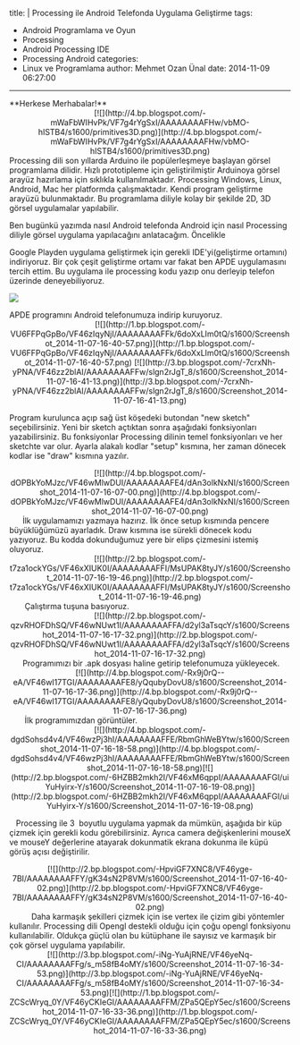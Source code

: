 title: |
  Processing ile Android Telefonda Uygulama Geliştirme
tags:
  - Android Programlama ve Oyun
  - Processing
  - Android Processing IDE
  - Processing Android
categories:
  - Linux ve Programlama
author: Mehmet Ozan Ünal
date: 2014-11-09 06:27:00
---
<div class="separator" style="clear: both; text-align: left;">**Herkese Merhabalar!**</div>

<div class="separator" style="clear: both; text-align: center;">[![](http://4.bp.blogspot.com/-mWaFbWIHvPk/VF7g4rYgSxI/AAAAAAAAFHw/vbMO-hISTB4/s1600/primitives3D.png)](http://4.bp.blogspot.com/-mWaFbWIHvPk/VF7g4rYgSxI/AAAAAAAAFHw/vbMO-hISTB4/s1600/primitives3D.png)</div>

<div class="separator" style="clear: both; text-align: left;">Processing dili son yıllarda Arduino ile popülerleşmeye başlayan görsel programlama dilidir. Hızlı prototipleme için geliştirilmiştir Arduinoya görsel arayüz hazırlama için sıklıkla kullanılmaktadır. Processing Windows, Linux, Android, Mac her platformda çalışmaktadır. Kendi program geliştirme arayüzü bulunmaktadır. Bu programlama diliyle kolay bir şekilde 2D, 3D görsel uygulamalar yapılabilir.</div>

Ben bugünkü yazımda nasıl Android telefonda Android için nasıl Processing diliyle görsel uygulama yapılacağını anlatacağım. Öncelikle
<!-- more -->Google Playden uygulama geliştirmek için gerekli IDE'yi(geliştirme ortamını) indiriyoruz. Bir çok çeşit geliştirme ortamı var fakat ben APDE uygulamasını tercih ettim. Bu uygulama ile processing kodu yazıp onu derleyip telefon üzerinde deneyebiliyoruz.  

[![](http://1.bp.blogspot.com/-hlQ1Eg92vGE/VF46zsFwxLI/AAAAAAAAFFs/_dL3tLj1LVE/s1600/Screenshot_2014-11-07-16-41-05.png)](http://1.bp.blogspot.com/-hlQ1Eg92vGE/VF46zsFwxLI/AAAAAAAAFFs/_dL3tLj1LVE/s1600/Screenshot_2014-11-07-16-41-05.png)

<div class="separator" style="clear: both; text-align: left;">APDE programını Android telefonumuza indirip kuruyoruz.</div>

<center>[![](http://1.bp.blogspot.com/-VU6FFPqGpBo/VF46zIqyNjI/AAAAAAAAFFk/6doXxLIm0tQ/s1600/Screenshot_2014-11-07-16-40-57.png)](http://1.bp.blogspot.com/-VU6FFPqGpBo/VF46zIqyNjI/AAAAAAAAFFk/6doXxLIm0tQ/s1600/Screenshot_2014-11-07-16-40-57.png) [![](http://3.bp.blogspot.com/-7crxNh-yPNA/VF46zz2blAI/AAAAAAAAFFw/slgn2rJgT_8/s1600/Screenshot_2014-11-07-16-41-13.png)](http://3.bp.blogspot.com/-7crxNh-yPNA/VF46zz2blAI/AAAAAAAAFFw/slgn2rJgT_8/s1600/Screenshot_2014-11-07-16-41-13.png) </center>

Program kurulunca açıp sağ üst köşedeki butondan "new sketch" seçebilirsiniz. Yeni bir sketch açtıktan sonra aşağıdaki fonksiyonları yazabilirsiniz. Bu fonksiyonlar Processing dilinin temel fonksiyonları ve her sketchte var olur. Ayarla alakalı kodlar "setup" kısmına, her zaman dönecek kodlar ise "draw" kısmına yazılır.

<div class="separator" style="clear: both; text-align: center;">[![](http://4.bp.blogspot.com/-dOPBkYoMJzc/VF46wMlwDUI/AAAAAAAAFE4/dAn3olkNxNI/s1600/Screenshot_2014-11-07-16-07-00.png)](http://4.bp.blogspot.com/-dOPBkYoMJzc/VF46wMlwDUI/AAAAAAAAFE4/dAn3olkNxNI/s1600/Screenshot_2014-11-07-16-07-00.png)</div>

<div class="separator" style="clear: both; text-align: left;">      İlk uygulamamızı yazmaya hazırız. İlk önce setup kısmında pencere büyüklüğümüzü ayarladık. Draw kısmına ise sürekli dönecek kodu yazıyoruz. Bu kodda dokunduğumuz yere bir elips çizmesini istemiş oluyoruz. </div>

<div style="text-align: center;">[![](http://2.bp.blogspot.com/-t7za1ockYGs/VF46xXIUK0I/AAAAAAAAFFI/MsUPAK8tyJY/s1600/Screenshot_2014-11-07-16-19-46.png)](http://2.bp.blogspot.com/-t7za1ockYGs/VF46xXIUK0I/AAAAAAAAFFI/MsUPAK8tyJY/s1600/Screenshot_2014-11-07-16-19-46.png)</div>

<div class="separator" style="clear: both; text-align: left;">       Çalıştırma tuşuna basıyoruz. </div>

<div class="separator" style="clear: both; text-align: center;">[![](http://2.bp.blogspot.com/-qzvRHOFDhSQ/VF46wNUwt1I/AAAAAAAAFFA/d2yl3aTsqcY/s1600/Screenshot_2014-11-07-16-17-32.png)](http://2.bp.blogspot.com/-qzvRHOFDhSQ/VF46wNUwt1I/AAAAAAAAFFA/d2yl3aTsqcY/s1600/Screenshot_2014-11-07-16-17-32.png)</div>

<div class="separator" style="clear: both; text-align: left;">      Programımızı bir .apk dosyası haline getirip telefonumuza yükleyecek.</div>

<div class="separator" style="clear: both; text-align: center;">[![](http://4.bp.blogspot.com/-Rx9j0rQ--eA/VF46wI17TGI/AAAAAAAAFE8/yQqubyDovU8/s1600/Screenshot_2014-11-07-16-17-36.png)](http://4.bp.blogspot.com/-Rx9j0rQ--eA/VF46wI17TGI/AAAAAAAAFE8/yQqubyDovU8/s1600/Screenshot_2014-11-07-16-17-36.png)</div>

<div class="separator" style="clear: both; text-align: left;">       İlk programımızdan görüntüler.</div>

<div class="separator" style="clear: both; text-align: center;">[![](http://4.bp.blogspot.com/-dgdSohsd4v4/VF46wzPj3hI/AAAAAAAAFFE/RbmGhWeBYtw/s1600/Screenshot_2014-11-07-16-18-58.png)](http://4.bp.blogspot.com/-dgdSohsd4v4/VF46wzPj3hI/AAAAAAAAFFE/RbmGhWeBYtw/s1600/Screenshot_2014-11-07-16-18-58.png)[![](http://2.bp.blogspot.com/-6HZBB2mkh2I/VF46xM6qppI/AAAAAAAAFGI/uiYuHyirx-Y/s1600/Screenshot_2014-11-07-16-19-08.png)](http://2.bp.blogspot.com/-6HZBB2mkh2I/VF46xM6qppI/AAAAAAAAFGI/uiYuHyirx-Y/s1600/Screenshot_2014-11-07-16-19-08.png)</div>

   Processing ile 3  boyutlu uygulama yapmak da mümkün, aşağıda bir küp çizmek için gerekli kodu görebilirsiniz. Ayrıca camera değişkenlerini mouseX ve mouseY değerlerine atayarak dokunmatik ekrana dokunma ile küpü görüş açısı değiştirilir.  

<div style="text-align: center;">[![](http://2.bp.blogspot.com/-HpviGF7XNC8/VF46yge-7BI/AAAAAAAAFFY/gK34sN2P8VM/s1600/Screenshot_2014-11-07-16-40-02.png)](http://2.bp.blogspot.com/-HpviGF7XNC8/VF46yge-7BI/AAAAAAAAFFY/gK34sN2P8VM/s1600/Screenshot_2014-11-07-16-40-02.png)</div>

<div class="separator" style="clear: both; text-align: left;">          Daha karmaşık şekilleri çizmek için ise vertex ile çizim gibi yöntemler kullanılır. Processing dili Opengl destekli olduğu için çoğu opengl fonksiyonu kullanılabilir. Oldukça güçlü olan bu kütüphane ile sayısız ve karmaşık bir çok görsel uygulama yapılabilir.</div>

<div class="separator" style="clear: both; text-align: center;">[![](http://3.bp.blogspot.com/-iNg-YuAjRNE/VF46yeNq-CI/AAAAAAAAFFg/s_m58fB4oMY/s1600/Screenshot_2014-11-07-16-34-53.png)](http://3.bp.blogspot.com/-iNg-YuAjRNE/VF46yeNq-CI/AAAAAAAAFFg/s_m58fB4oMY/s1600/Screenshot_2014-11-07-16-34-53.png)[![](http://1.bp.blogspot.com/-ZCScWryq_0Y/VF46yCKIeGI/AAAAAAAAFFM/ZPa5QEpY5ec/s1600/Screenshot_2014-11-07-16-33-36.png)](http://1.bp.blogspot.com/-ZCScWryq_0Y/VF46yCKIeGI/AAAAAAAAFFM/ZPa5QEpY5ec/s1600/Screenshot_2014-11-07-16-33-36.png)</div>